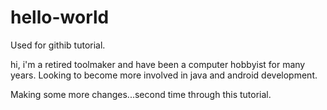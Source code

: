 # hello-world
Used for githib tutorial.


hi, i'm a retired toolmaker and have been a computer hobbyist for many years. 
Looking to become more involved in java and android development.

Making some more changes...second time through this tutorial.
